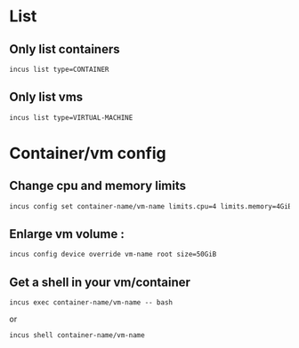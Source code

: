 
# List
## Only list containers
```bash
incus list type=CONTAINER
```
## Only list vms
```bash
incus list type=VIRTUAL-MACHINE
```

# Container/vm config

## Change cpu and memory limits
```bash
incus config set container-name/vm-name limits.cpu=4 limits.memory=4GiB
```

## Enlarge vm volume :
```bash
incus config device override vm-name root size=50GiB
```
## Get a shell in your vm/container
```
incus exec container-name/vm-name -- bash
```
or
```
incus shell container-name/vm-name
```